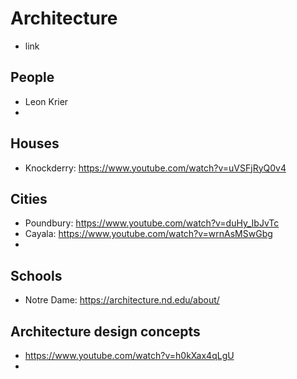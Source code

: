 # Architecture

* link

## People

* Leon Krier
* 

## Houses

* Knockderry: https://www.youtube.com/watch?v=uVSFjRyQ0v4

## Cities

* Poundbury: https://www.youtube.com/watch?v=duHy_IbJvTc
* Cayala: https://www.youtube.com/watch?v=wrnAsMSwGbg
* 

## Schools

* Notre Dame: https://architecture.nd.edu/about/

## Architecture design concepts

* https://www.youtube.com/watch?v=h0kXax4qLgU
* 
